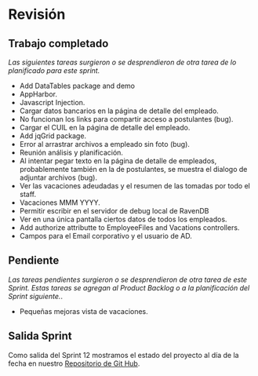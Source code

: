 # Revisión

## Trabajo completado

*Las siguientes tareas surgieron o se desprendieron de otra tarea de lo planificado para este sprint.*

* Add DataTables package and demo
* AppHarbor.
* Javascript Injection.
* Cargar datos bancarios en la página de detalle del empleado.
* No funcionan los links para compartir acceso a postulantes (bug).
* Cargar el CUIL en la página de detalle del empleado.
* Add jqGrid package.
* Error al arrastrar archivos a empleado sin foto (bug).
* Reunión análisis y planificación.
* Al intentar pegar texto en la página de detalle de empleados, probablemente también en la de postulantes, se muestra el dialogo de adjuntar archivos (bug).
* Ver las vacaciones adeudadas y el resumen de las tomadas por todo el staff.
* Vacaciones MMM YYYY.
* Permitir escribir en el servidor de debug local de RavenDB
* Ver en una única pantalla ciertos datos de todos los empleados.
* Add authorize attributte to EmployeeFiles and Vacations controllers.
* Campos para el Email corporativo y el usuario de AD.

## Pendiente

 *Las tareas pendientes surgieron o se desprendieron de otra tarea de este Sprint. Estas tareas se agregan al Product Backlog o a la planificación del Sprint siguiente.*.

* Pequeñas mejoras vista de vacaciones.

## Salida Sprint  

Como salida del Sprint 12 mostramos el estado del proyecto al día de la fecha en nuestro [Repositorio de Git Hub](https://github.com/CommonJobs/CommonJobs/tree/Fin-Sprint-12). 
